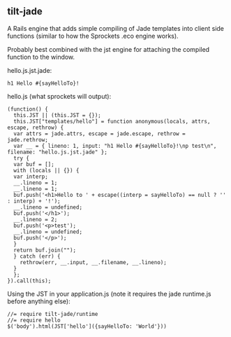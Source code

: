 tilt-jade
---------

A Rails engine that adds simple compiling of Jade templates into client
side functions (similar to how the Sprockets .eco engine
works).

Probably best combined with the jst engine for attaching the compiled
function to the window. 

hello.js.jst.jade:

    h1 Hello #{sayHelloTo}!

hello.js (what sprockets will output):

    (function() {
      this.JST || (this.JST = {});
      this.JST["templates/hello"] = function anonymous(locals, attrs, escape, rethrow) {
      var attrs = jade.attrs, escape = jade.escape, rethrow = jade.rethrow;
      var __ = { lineno: 1, input: "h1 Hello #{sayHelloTo}!\np test\n", filename: "hello.js.jst.jade" };
      try {
      var buf = [];
      with (locals || {}) {
      var interp;
      __.lineno = 1;
      __.lineno = 1;
      buf.push('<h1>Hello to ' + escape((interp = sayHelloTo) == null ? '' : interp) + '!');
      __.lineno = undefined;
      buf.push('</h1>');
      __.lineno = 2;
      buf.push('<p>test');
      __.lineno = undefined;
      buf.push('</p>');
      }
      return buf.join("");
      } catch (err) {
        rethrow(err, __.input, __.filename, __.lineno);
      }
      };
    }).call(this);

Using the JST in your application.js (note it requires the jade
runtime.js before anything else):
  
    //= require tilt-jade/runtime
    //= require hello
    $('body').html(JST['hello']({sayHelloTo: 'World'}))
